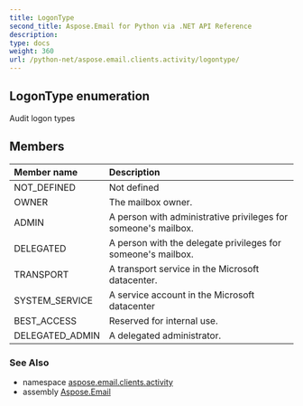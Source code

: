 ```yaml
---
title: LogonType
second_title: Aspose.Email for Python via .NET API Reference
description: 
type: docs
weight: 360
url: /python-net/aspose.email.clients.activity/logontype/
---
```


## LogonType enumeration

Audit logon types

## Members
| Member name | Description |
| :- | :- |
|NOT_DEFINED|Not defined|
|OWNER|The mailbox owner.|
|ADMIN|A person with administrative privileges for someone's mailbox.|
|DELEGATED|A person with the delegate privileges for someone's mailbox.|
|TRANSPORT|A transport service in the Microsoft datacenter.|
|SYSTEM_SERVICE|A service account in the Microsoft datacenter|
|BEST_ACCESS|Reserved for internal use.|
|DELEGATED_ADMIN|A delegated administrator.|

### See Also

* namespace [aspose.email.clients.activity](/python-net/aspose.email.clients.activity/)
* assembly [Aspose.Email](/python-net/)

